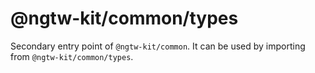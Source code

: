 # @ngtw-kit/common/types

Secondary entry point of `@ngtw-kit/common`. It can be used by importing from `@ngtw-kit/common/types`.
